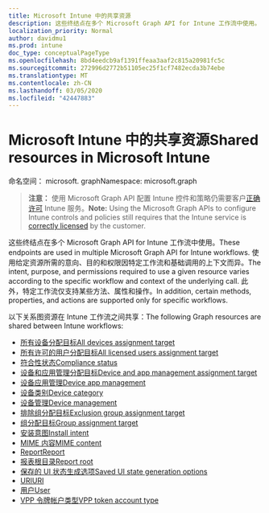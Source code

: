 ```yaml
---
title: Microsoft Intune 中的共享资源
description: 这些终结点在多个 Microsoft Graph API for Intune 工作流中使用。  使用给定资源所需的意向、目的和权限因特定工作流和基础调用的上下文而异。  此外，特定工作流仅支持某些方法、属性和操作。
localization_priority: Normal
author: davidmu1
ms.prod: intune
doc_type: conceptualPageType
ms.openlocfilehash: 8bd4eedcb9af1391ffeaa3aaf2c815a20981fc5c
ms.sourcegitcommit: 272996d2772b51105ec25f1cf7482ecda3b74ebe
ms.translationtype: MT
ms.contentlocale: zh-CN
ms.lasthandoff: 03/05/2020
ms.locfileid: "42447883"
---
```

# <a name="shared-resources-in-microsoft-intune"></a><span data-ttu-id="33934-105">Microsoft Intune 中的共享资源</span><span class="sxs-lookup"><span data-stu-id="33934-105">Shared resources in Microsoft Intune</span></span>

<span data-ttu-id="33934-106">命名空间： microsoft. graph</span><span class="sxs-lookup"><span data-stu-id="33934-106">Namespace: microsoft.graph</span></span>

> <span data-ttu-id="33934-107">**注意：** 使用 Microsoft Graph API 配置 Intune 控件和策略仍需要客户[正确许可](https://www.microsoft.com/en-us/cloud-platform/microsoft-intune-pricing) Intune 服务。</span><span class="sxs-lookup"><span data-stu-id="33934-107">**Note:** Using the Microsoft Graph APIs to configure Intune controls and policies still requires that the Intune service is [correctly licensed](https://www.microsoft.com/en-us/cloud-platform/microsoft-intune-pricing) by the customer.</span></span>

<span data-ttu-id="33934-108">这些终结点在多个 Microsoft Graph API for Intune 工作流中使用。</span><span class="sxs-lookup"><span data-stu-id="33934-108">These endpoints are used in multiple Microsoft Graph API for Intune workflows.</span></span>  <span data-ttu-id="33934-109">使用给定资源所需的意向、目的和权限因特定工作流和基础调用的上下文而异。</span><span class="sxs-lookup"><span data-stu-id="33934-109">The intent, purpose, and permissions required to use a given resource varies according to the specific workflow and context of the underlying call.</span></span>  <span data-ttu-id="33934-110">此外，特定工作流仅支持某些方法、属性和操作。</span><span class="sxs-lookup"><span data-stu-id="33934-110">In addition, certain methods, properties, and actions are supported only for specific workflows.</span></span>

<span data-ttu-id="33934-111">以下关系图资源在 Intune 工作流之间共享：</span><span class="sxs-lookup"><span data-stu-id="33934-111">The following Graph resources are shared between Intune workflows:</span></span>  

- [<span data-ttu-id="33934-112">所有设备分配目标</span><span class="sxs-lookup"><span data-stu-id="33934-112">All devices assignment target</span></span>](intune-shared-alldevicesassignmenttarget.md)
- [<span data-ttu-id="33934-113">所有许可的用户分配目标</span><span class="sxs-lookup"><span data-stu-id="33934-113">All licensed users assignment target</span></span>](intune-shared-alllicensedusersassignmenttarget.md)
- [<span data-ttu-id="33934-114">符合性状态</span><span class="sxs-lookup"><span data-stu-id="33934-114">Compliance status</span></span>](intune-shared-compliancestatus.md)
- [<span data-ttu-id="33934-115">设备和应用管理分配目标</span><span class="sxs-lookup"><span data-stu-id="33934-115">Device and app management assignment target</span></span>](intune-shared-deviceandappmanagementassignmenttarget.md)
- [<span data-ttu-id="33934-116">设备应用管理</span><span class="sxs-lookup"><span data-stu-id="33934-116">Device app management</span></span>](intune-shared-deviceappmanagement.md)
- [<span data-ttu-id="33934-117">设备类别</span><span class="sxs-lookup"><span data-stu-id="33934-117">Device category</span></span>](intune-shared-devicecategory.md)
- [<span data-ttu-id="33934-118">设备管理</span><span class="sxs-lookup"><span data-stu-id="33934-118">Device management</span></span>](intune-shared-devicemanagement.md)
- [<span data-ttu-id="33934-119">排除组分配目标</span><span class="sxs-lookup"><span data-stu-id="33934-119">Exclusion group assignment target</span></span>](intune-shared-exclusiongroupassignmenttarget.md)
- [<span data-ttu-id="33934-120">组分配目标</span><span class="sxs-lookup"><span data-stu-id="33934-120">Group assignment target</span></span>](intune-shared-groupassignmenttarget.md)
- [<span data-ttu-id="33934-121">安装意图</span><span class="sxs-lookup"><span data-stu-id="33934-121">Install intent</span></span>](intune-shared-installintent.md)
- [<span data-ttu-id="33934-122">MIME 内容</span><span class="sxs-lookup"><span data-stu-id="33934-122">MIME content</span></span>](intune-shared-mimecontent.md)
- [<span data-ttu-id="33934-123">Report</span><span class="sxs-lookup"><span data-stu-id="33934-123">Report</span></span>](intune-shared-report.md)
- [<span data-ttu-id="33934-124">报表根目录</span><span class="sxs-lookup"><span data-stu-id="33934-124">Report root</span></span>](intune-shared-reportroot.md)
- [<span data-ttu-id="33934-125">保存的 UI 状态生成选项</span><span class="sxs-lookup"><span data-stu-id="33934-125">Saved UI state generation options</span></span>](intune-shared-saveduistategenerationoptions.md)
- [<span data-ttu-id="33934-126">URI</span><span class="sxs-lookup"><span data-stu-id="33934-126">URI</span></span>](intune-shared-uri.md)
- [<span data-ttu-id="33934-127">用户</span><span class="sxs-lookup"><span data-stu-id="33934-127">User</span></span>](intune-shared-user.md)
- [<span data-ttu-id="33934-128">VPP 令牌帐户类型</span><span class="sxs-lookup"><span data-stu-id="33934-128">VPP token account type</span></span>](intune-shared-vpptokenaccounttype.md)

